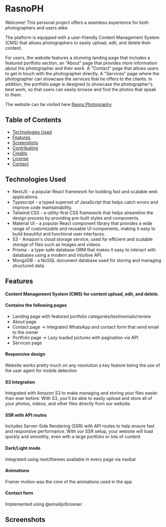 # RasnoPH

Welcome! This personal project offers a seamless experience for both photographers and users alike.

The platform is equipped with a user-friendly Content Management System (CMS) that allows photographers to easily upload, edit, and delete their content.

For users, the website features a stunning landing page that includes a featured portfolio section, an "About" page that provides more information about the photographer and their work. A "Contact" page that allows users to get in touch with the photographer directly. A "Services" page where the photographer can showcase the services that he offers to the clients. In addition, the portfolio page is designed to showcase the photographer's best work, so that users can easily browse and find the photos that speak to them. 

The website can be visited here <a href="https://www.rasno-photo.ro" target="_blank">Rasno Photography</a>

## Table of Contents

- [Technologies Used](#technologies-used)
- [Features](#features)
- [Screenshots](#screenshots)
- [Contributing](#contributing)
- [Credits](#credits)
- [License](#license)
- [Contact](#contact)

## Technologies Used

<ul>
  <li>NextJS - a popular React framework for building fast and scalable web applications.</li>
  <li>Typescript - a typed superset of JavaScript that helps catch errors and improve code maintainability.</li>
  <li>Tailwind CSS - a utility-first CSS framework that helps streamline the design process by providing pre-built styles and components.</li>
  <li>Material UI - a popular React component library that provides a wide range of customizable and reusable UI components, making it easy to build beautiful and functional user interfaces.</li>
  <li>S3 - Amazon's cloud storage service, used for efficient and scalable storage of files such as images and videos.</li>
  <li>Prisma - a type-safe database ORM that makes it easy to interact with databases using a modern and intuitive API.</li>
  <li>MongoDB - a NoSQL document database used for storing and managing structured data.</li>

</ul>

## Features
  <h4> Content Management System (CMS) for content upload, edit, and delete. </h4>

  <h4> Contains the following pages </h4>
  <ul>
  <li>Landing page with featured portfolio categories/testimonials/review </li>
  <li>About page </li>
  <li>Contact page -> Integrated WhatsApp and contact form that send email to the owner</li>
  <li>Portfolio page -> Lazy loaded pictures with pagination via API </li>
  <li>Services page </li>
  </ul>
  
   <h4> Responsive design </h4>
  <p>Website works pretty much on any resolution a key feature being the use of the user agent for mobile detection</p>
  
  <h4> S3 Integration </h4>
  <p>Integrated with Amazon S3 to make managing and storing your files easier than ever before. With S3, you'll be able to easily upload and store all of your photos, videos, and other files directly from our website.</p>


  <h4> SSR with API routes </h4>
<p>Includes Server-Side Rendering (SSR) with API routes to help ensure fast and responsive performance. With our SSR setup, your website will load quickly and smoothly, even with a large portfolio or lots of content.</p>

  <h4> Dark/Light mode </h4>
<p>Integrated using next/themes available in every page via navbar</p>

 <h4> Animations </h4>
<p>Framer motion was the core of the animations used in the app</p>

 <h4> Contact form </h4>
<p>Implemented using @emailjs/browser</p>

## Screenshots
